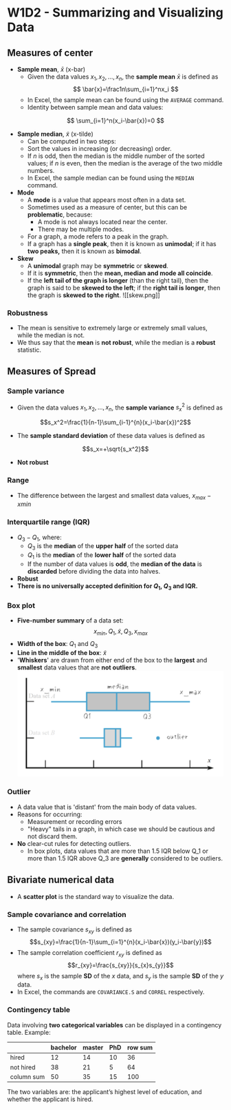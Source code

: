 # W1D2 - Summarizing and Visualizing Data

## Measures of center

- **Sample mean**, $\bar{x}$ (x-bar)
    - Given the data values $x_1, x_2, \dots, x_n$, the **sample mean** $\bar{x}$ is defined as $$ \bar{x}=\frac1n\sum_{i=1}^nx_i $$
    - In Excel, the sample mean can be found using the `AVERAGE` command.
    - Identity between sample mean and data values:

$$
\sum_{i=1}^n(x_i-\bar{x})=0
$$

- **Sample median**, $\tilde{x}$ (x-tilde)
    - Can be computed in two steps:
    - Sort the values in increasing (or decreasing) order.
    - If $n$ is odd, then the median is the middle number of the sorted values; if $n$ is even, then the median is the average of the two middle numbers.
    - In Excel, the sample median can be found using the `MEDIAN` command.
- **Mode**
    - A **mode** is a value that appears most often in a data set.
    - Sometimes used as a measure of center, but this can be **problematic**, because:
        - A mode is not always located near the center.
        - There may be multiple modes.
    - For a graph, a mode refers to a peak in the graph.
    - If a graph has a **single peak**, then it is known as **unimodal**; if it has **two peaks,** then it is known as **bimodal**.
- **Skew**
    - A **unimodal** graph may be **symmetric** or **skewed**.
    - If it is **symmetric**, then the **mean, median and mode all coincide**.
    - If the **left tail of the graph is longer** (than the right tail), then the graph is said to be **skewed to the left**; if the **right tail is longer**, then the graph is **skewed to the right**.
    ![[skew.png]]

### Robustness

- The mean is sensitive to extremely large or extremely small values, while the median is not.
- We thus say that the **mean** is **not robust**, while the median is a **robust** statistic.

## Measures of Spread

### Sample variance

- Given the data values $x_1, x_2, \dots, x_n$, the **sample variance** $s_x^2$ is defined as

$$s_x^2=\frac{1}{n-1}\sum_{i-1}^{n}(x_i-\bar{x})^2$$

- The **sample standard deviation** of these data values is defined as

$$s_x=+\sqrt{s_x^2}$$

- **Not robust**

### Range

- The difference between the largest and smallest data values, $x_{max}-x{min}$

### Interquartile range (IQR)

- $Q_3-Q_1$, where:
    - $Q_3$ is the **median** of the **upper half** of the sorted data
    - $Q_1$ is the **median** of the **lower half** of the sorted data
    - If the number of data values is **odd**, the **median of the data** is **discarded** before dividing the data into halves.
- **Robust**
- **There is no universally accepted definition for $Q_1$, $Q_3$ and IQR.**

### Box plot

- **Five-number summary** of a data set:
$$x_{min}, Q_1, \tilde{x}, Q_3, x_{max}$$
- **Width of the box**: $Q_1$ and $Q_3$
- **Line in the middle of the box**: $\tilde{x}$
- '**Whiskers**' are drawn from either end of the box to the **largest** and **smallest** data values that are **not outliers**.
![image](ref/boxPlot.png)

### Outlier

- A data value that is 'distant' from the main body of data values.
- Reasons for occurring:
    - Measurement or recording errors
    - "Heavy" tails in a graph, in which case we should be cautious and not discard them.
- **No** clear-cut rules for detecting outliers.
    - In box plots, data values that are more than 1.5 IQR below Q_1 or more than 1.5 IQR above Q_3 are **generally** considered to be outliers.

## Bivariate numerical data

- A **scatter plot** is the standard way to visualize the data.

### Sample covariance and correlation

- The sample covariance $s_{xy}$ is defined as
$$s_{xy}=\frac{1}{n-1}\sum_{i=1}^{n}(x_i-\bar{x})(y_i-\bar{y})$$
- The sample correlation coefficient $r_{xy}$ is defined as
$$r_{xy}=\frac{s_{xy}}{s_{x}s_{y}}$$
where $s_x$ is the sample **SD** of the $x$ data, and $s_y$ is the sample **SD** of the $y$ data.
- In Excel, the commands are `COVARIANCE.S` and `CORREL` respectively.

### Contingency table

Data involving **two categorical variables** can be displayed in a contingency table.
Example:

||bachelor|master|PhD|row sum|
|---|---|---|---|---|
|hired|12|14|10|36|
|not hired|38|21|5|64|
|column sum|50|35|15|100|

The two variables are: the applicant’s highest level of education, and whether the applicant is hired.
